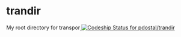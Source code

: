 trandir
=======

My root directory for transpor[ ![Codeship Status for pdostal/trandir](https://codeship.io/projects/695681e0-40a2-0132-5c0c-4e4994dcb354/status)](https://codeship.io/projects/43915)
